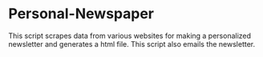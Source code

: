 # Personal-Newspaper #
This script scrapes data from various websites for making a personalized
newsletter and generates a html file. 
This script also emails the newsletter.
